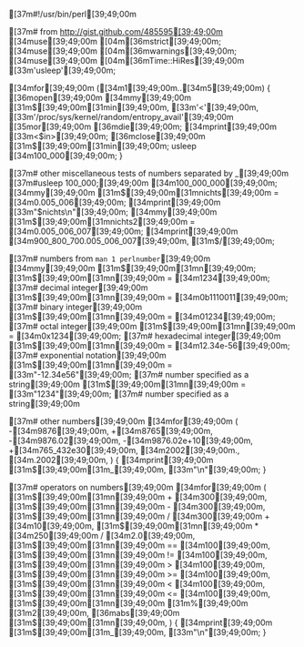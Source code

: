 [37m#!/usr/bin/perl[39;49;00m

[37m# from http://gist.github.com/485595[39;49;00m
[34muse[39;49;00m [04m[36mstrict[39;49;00m;
[34muse[39;49;00m [04m[36mwarnings[39;49;00m;
[34muse[39;49;00m [04m[36mTime::HiRes[39;49;00m [33m'usleep'[39;49;00m;

[34mfor[39;49;00m ([34m1[39;49;00m..[34m5[39;49;00m) {
    [36mopen[39;49;00m [34mmy[39;49;00m [31m$[39;49;00m[31min[39;49;00m, [33m'<'[39;49;00m, [33m'/proc/sys/kernel/random/entropy_avail'[39;49;00m [35mor[39;49;00m [36mdie[39;49;00m;
    [34mprint[39;49;00m [33m<$in>[39;49;00m;
    [36mclose[39;49;00m [31m$[39;49;00m[31min[39;49;00m;
    usleep [34m100_000[39;49;00m;
}

[37m# other miscellaneous tests of numbers separated by _[39;49;00m
[37m#usleep 100_000;[39;49;00m
[34m100_000_000[39;49;00m;
[34mmy[39;49;00m [31m$[39;49;00m[31mnichts[39;49;00m = [34m0.005_006[39;49;00m;
[34mprint[39;49;00m [33m"$nichts\n"[39;49;00m;
[34mmy[39;49;00m [31m$[39;49;00m[31mnichts2[39;49;00m = [34m0.005_006_007[39;49;00m;
[34mprint[39;49;00m [34m900_800_700.005_006_007[39;49;00m, [31m$/[39;49;00m;

[37m# numbers from `man 1 perlnumber`[39;49;00m
[34mmy[39;49;00m [31m$[39;49;00m[31mn[39;49;00m;
[31m$[39;49;00m[31mn[39;49;00m = [34m1234[39;49;00m;              [37m# decimal integer[39;49;00m
[31m$[39;49;00m[31mn[39;49;00m = [34m0b1110011[39;49;00m;         [37m# binary integer[39;49;00m
[31m$[39;49;00m[31mn[39;49;00m = [34m01234[39;49;00m;             [37m# octal integer[39;49;00m
[31m$[39;49;00m[31mn[39;49;00m = [34m0x1234[39;49;00m;            [37m# hexadecimal integer[39;49;00m
[31m$[39;49;00m[31mn[39;49;00m = [34m12.34e-56[39;49;00m;         [37m# exponential notation[39;49;00m
[31m$[39;49;00m[31mn[39;49;00m = [33m"-12.34e56"[39;49;00m;       [37m# number specified as a string[39;49;00m
[31m$[39;49;00m[31mn[39;49;00m = [33m"1234"[39;49;00m;            [37m# number specified as a string[39;49;00m

[37m# other numbers[39;49;00m
[34mfor[39;49;00m (
    -[34m9876[39;49;00m,
    +[34m8765[39;49;00m,
    -[34m9876.02[39;49;00m,
    -[34m9876.02e+10[39;49;00m,
    +[34m765_432e30[39;49;00m,
    [34m2002[39;49;00m.,
    [34m.2002[39;49;00m,
) {
    [34mprint[39;49;00m [31m$[39;49;00m[31m_[39;49;00m, [33m"\n"[39;49;00m;
}

[37m# operators on numbers[39;49;00m
[34mfor[39;49;00m (
    [31m$[39;49;00m[31mn[39;49;00m + [34m300[39;49;00m,
    [31m$[39;49;00m[31mn[39;49;00m - [34m300[39;49;00m,
    [31m$[39;49;00m[31mn[39;49;00m / [34m300[39;49;00m + [34m10[39;49;00m,
    [31m$[39;49;00m[31mn[39;49;00m * [34m250[39;49;00m / [34m2.0[39;49;00m,
    [31m$[39;49;00m[31mn[39;49;00m == [34m100[39;49;00m,
    [31m$[39;49;00m[31mn[39;49;00m != [34m100[39;49;00m,
    [31m$[39;49;00m[31mn[39;49;00m > [34m100[39;49;00m,
    [31m$[39;49;00m[31mn[39;49;00m >= [34m100[39;49;00m,
    [31m$[39;49;00m[31mn[39;49;00m < [34m100[39;49;00m,
    [31m$[39;49;00m[31mn[39;49;00m <= [34m100[39;49;00m,
    [31m$[39;49;00m[31mn[39;49;00m [31m%[39;49;00m [31m2[39;49;00m,
    [36mabs[39;49;00m [31m$[39;49;00m[31mn[39;49;00m,
) {
    [34mprint[39;49;00m [31m$[39;49;00m[31m_[39;49;00m, [33m"\n"[39;49;00m;
}
